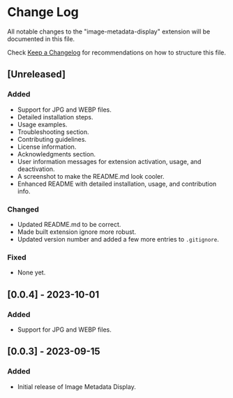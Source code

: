 # Change Log

All notable changes to the "image-metadata-display" extension will be documented in this file.

Check [Keep a Changelog](http://keepachangelog.com/) for recommendations on how to structure this file.

## [Unreleased]

### Added
- Support for JPG and WEBP files.
- Detailed installation steps.
- Usage examples.
- Troubleshooting section.
- Contributing guidelines.
- License information.
- Acknowledgments section.
- User information messages for extension activation, usage, and deactivation.
- A screenshot to make the README.md look cooler.
- Enhanced README with detailed installation, usage, and contribution info.

### Changed
- Updated README.md to be correct.
- Made built extension ignore more robust.
- Updated version number and added a few more entries to `.gitignore`.

### Fixed
- None yet.

## [0.0.4] - 2023-10-01

### Added
- Support for JPG and WEBP files.

## [0.0.3] - 2023-09-15

### Added
- Initial release of Image Metadata Display.
